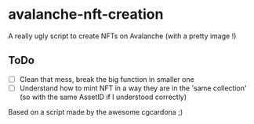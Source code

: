 # avalanche-nft-creation
A really ugly script to create NFTs on Avalanche (with a pretty image !)

## ToDo

- [ ] Clean that mess, break the big function in smaller one
- [ ] Understand how to mint NFT in a way they are in the 'same collection' (so with the same AssetID if I understood correctly)

Based on a script made by the awesome cgcardona ;) 

